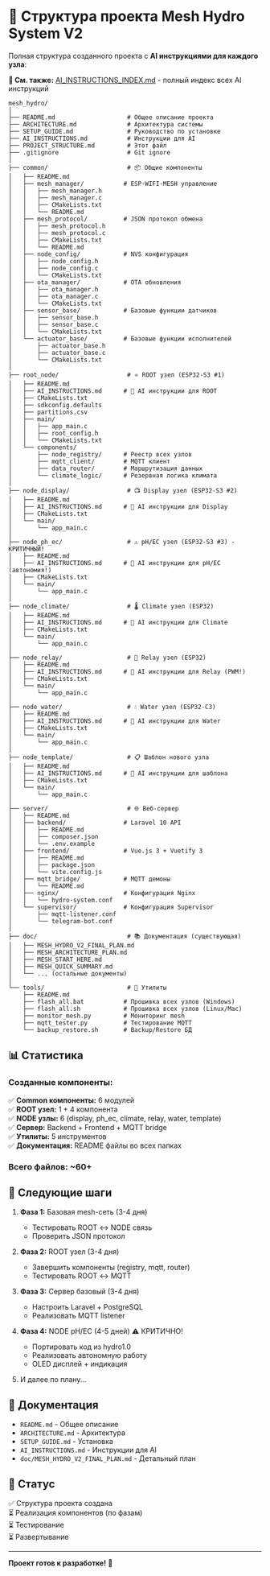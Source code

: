 # 📁 Структура проекта Mesh Hydro System V2

Полная структура созданного проекта с **AI инструкциями для каждого узла**:

**📖 См. также:** [AI_INSTRUCTIONS_INDEX.md](AI_INSTRUCTIONS_INDEX.md) - полный индекс всех AI инструкций

```
mesh_hydro/
│
├── README.md                    # Общее описание проекта
├── ARCHITECTURE.md              # Архитектура системы
├── SETUP_GUIDE.md               # Руководство по установке
├── AI_INSTRUCTIONS.md           # Инструкции для AI
├── PROJECT_STRUCTURE.md         # Этот файл
├── .gitignore                   # Git ignore
│
├── common/                      # 📦 Общие компоненты
│   ├── README.md
│   ├── mesh_manager/           # ESP-WIFI-MESH управление
│   │   ├── mesh_manager.h
│   │   ├── mesh_manager.c
│   │   ├── CMakeLists.txt
│   │   └── README.md
│   ├── mesh_protocol/          # JSON протокол обмена
│   │   ├── mesh_protocol.h
│   │   ├── mesh_protocol.c
│   │   ├── CMakeLists.txt
│   │   └── README.md
│   ├── node_config/            # NVS конфигурация
│   │   ├── node_config.h
│   │   ├── node_config.c
│   │   └── CMakeLists.txt
│   ├── ota_manager/            # OTA обновления
│   │   ├── ota_manager.h
│   │   ├── ota_manager.c
│   │   └── CMakeLists.txt
│   ├── sensor_base/            # Базовые функции датчиков
│   │   ├── sensor_base.h
│   │   ├── sensor_base.c
│   │   └── CMakeLists.txt
│   └── actuator_base/          # Базовые функции исполнителей
│       ├── actuator_base.h
│       ├── actuator_base.c
│       └── CMakeLists.txt
│
├── root_node/                   # ⭐ ROOT узел (ESP32-S3 #1)
│   ├── README.md
│   ├── AI_INSTRUCTIONS.md      # 🤖 AI инструкции для ROOT
│   ├── CMakeLists.txt
│   ├── sdkconfig.defaults
│   ├── partitions.csv
│   ├── main/
│   │   ├── app_main.c
│   │   ├── root_config.h
│   │   └── CMakeLists.txt
│   └── components/
│       ├── node_registry/      # Реестр всех узлов
│       ├── mqtt_client/        # MQTT клиент
│       ├── data_router/        # Маршрутизация данных
│       └── climate_logic/      # Резервная логика климата
│
├── node_display/                # 📺 Display узел (ESP32-S3 #2)
│   ├── README.md
│   ├── AI_INSTRUCTIONS.md      # 🤖 AI инструкции для Display
│   ├── CMakeLists.txt
│   └── main/
│       └── app_main.c
│
├── node_ph_ec/                  # ⚠️ pH/EC узел (ESP32-S3 #3) - КРИТИЧНЫЙ!
│   ├── README.md
│   ├── AI_INSTRUCTIONS.md      # 🤖 AI инструкции для pH/EC (автономия!)
│   ├── CMakeLists.txt
│   └── main/
│       └── app_main.c
│
├── node_climate/                # 🌡️ Climate узел (ESP32)
│   ├── README.md
│   ├── AI_INSTRUCTIONS.md      # 🤖 AI инструкции для Climate
│   ├── CMakeLists.txt
│   └── main/
│       └── app_main.c
│
├── node_relay/                  # 🔌 Relay узел (ESP32)
│   ├── README.md
│   ├── AI_INSTRUCTIONS.md      # 🤖 AI инструкции для Relay (PWM!)
│   ├── CMakeLists.txt
│   └── main/
│       └── app_main.c
│
├── node_water/                  # 💧 Water узел (ESP32-C3)
│   ├── README.md
│   ├── AI_INSTRUCTIONS.md      # 🤖 AI инструкции для Water
│   ├── CMakeLists.txt
│   └── main/
│       └── app_main.c
│
├── node_template/               # 📋 Шаблон нового узла
│   ├── README.md
│   ├── AI_INSTRUCTIONS.md      # 🤖 AI инструкции для шаблона
│   ├── CMakeLists.txt
│   └── main/
│       └── app_main.c
│
├── server/                      # 🌐 Веб-сервер
│   ├── README.md
│   ├── backend/                # Laravel 10 API
│   │   ├── README.md
│   │   ├── composer.json
│   │   └── .env.example
│   ├── frontend/               # Vue.js 3 + Vuetify 3
│   │   ├── README.md
│   │   ├── package.json
│   │   └── vite.config.js
│   ├── mqtt_bridge/            # MQTT демоны
│   │   └── README.md
│   ├── nginx/                  # Конфигурация Nginx
│   │   └── hydro-system.conf
│   └── supervisor/             # Конфигурация Supervisor
│       ├── mqtt-listener.conf
│       └── telegram-bot.conf
│
├── doc/                         # 📚 Документация (существующая)
│   ├── MESH_HYDRO_V2_FINAL_PLAN.md
│   ├── MESH_ARCHITECTURE_PLAN.md
│   ├── MESH_START_HERE.md
│   ├── MESH_QUICK_SUMMARY.md
│   └── ... (остальные документы)
│
└── tools/                       # 🔧 Утилиты
    ├── README.md
    ├── flash_all.bat           # Прошивка всех узлов (Windows)
    ├── flash_all.sh            # Прошивка всех узлов (Linux/Mac)
    ├── monitor_mesh.py         # Мониторинг mesh
    ├── mqtt_tester.py          # Тестирование MQTT
    └── backup_restore.sh       # Backup/Restore БД
```

## 📊 Статистика

### Созданные компоненты:

✅ **Common компоненты:** 6 модулей  
✅ **ROOT узел:** 1 + 4 компонента  
✅ **NODE узлы:** 6 (display, ph_ec, climate, relay, water, template)  
✅ **Сервер:** Backend + Frontend + MQTT bridge  
✅ **Утилиты:** 5 инструментов  
✅ **Документация:** README файлы во всех папках

### Всего файлов: ~60+

## 🚀 Следующие шаги

1. **Фаза 1:** Базовая mesh-сеть (3-4 дня)
   - Тестировать ROOT ↔ NODE связь
   - Проверить JSON протокол

2. **Фаза 2:** ROOT узел (3-4 дня)
   - Завершить компоненты (registry, mqtt, router)
   - Тестировать ROOT ↔ MQTT

3. **Фаза 3:** Сервер базовый (3-4 дня)
   - Настроить Laravel + PostgreSQL
   - Реализовать MQTT listener

4. **Фаза 4:** NODE pH/EC (4-5 дней) ⚠️ КРИТИЧНО!
   - Портировать код из hydro1.0
   - Реализовать автономную работу
   - OLED дисплей + индикация

5. И далее по плану...

## 📖 Документация

- `README.md` - Общее описание
- `ARCHITECTURE.md` - Архитектура
- `SETUP_GUIDE.md` - Установка
- `AI_INSTRUCTIONS.md` - Инструкции для AI
- `doc/MESH_HYDRO_V2_FINAL_PLAN.md` - Детальный план

## 🎯 Статус

✅ Структура проекта создана  
⏳ Реализация компонентов (по фазам)  
⏳ Тестирование  
⏳ Развертывание

---

**Проект готов к разработке!** 🚀

